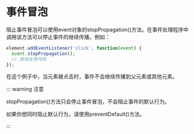 # 事件冒泡

阻止事件冒泡可以使用event对象的<Codes>stopPropagation()</Codes>方法。在事件处理程序中调用该方法可以停止事件的继续传播。例如：

```javascript
element.addEventListener('click', function(event) {
  event.stopPropagation();
  // 其他业务代码
});
```

在这个例子中，当元素被点击时，事件不会继续传播到父元素或其他元素。

::: warning 注意

<Codes>stopPropagation()</Codes>方法只会停止事件冒泡，不会阻止事件的默认行为。

如果你想同时阻止默认行为，请使用<Codes>preventDefault()</Codes>方法。

:::

